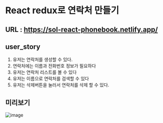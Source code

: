 # React redux로 연락처 만들기

## URL : https://sol-react-phonebook.netlify.app/

## user_story
1. 유저는 연락처를 생성할 수 있다.
2. 연락처에는 이름과 전화번호 정보가 필요하다
3. 유저는 연락처 리스트를 볼 수 있다
4. 유저는 이름으로 연락처를 검색할 수 있다
5. 유저는 삭제버튼을 눌러서 연락처를 삭제 할 수 있다.


## 미리보기
![image](https://github.com/EUNSOL0313/react-Phonebook/assets/159598570/9e3d9638-531b-4159-87af-439b3d7f4fb2)
